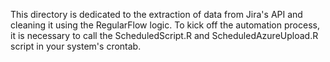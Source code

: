 This directory is dedicated to the extraction of data from Jira's API and cleaning it using the RegularFlow logic. To kick off the automation process, it is necessary to call the ScheduledScript.R and ScheduledAzureUpload.R script in your system's crontab. 
